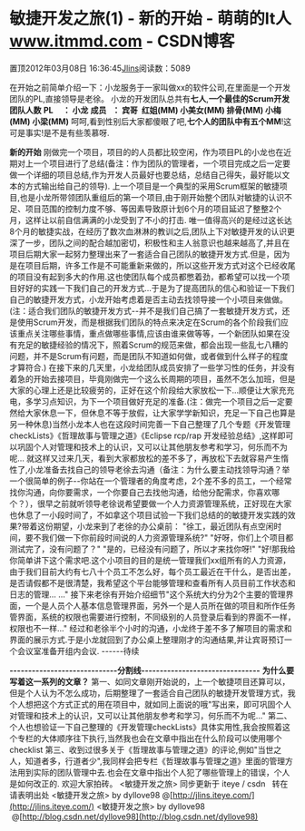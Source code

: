 
# 敏捷开发之旅(1) - 新的开始 - 萌萌的It人 www.itmmd.com - CSDN博客


置顶2012年03月08日 16:36:45[Jlins](https://me.csdn.net/dyllove98)阅读数：5089


在开始之前简单介绍一下：小龙服务于一家叫做xx的软件公司,在里面是一个开发团队的PL,直接领导是老徐。
小龙的开发团队总共有**七人**,**一个最佳的Scrum开发团队人数**
**PL     ： 小龙**
**成员   ： 宾哥  红姐(MM) 小美女(MM) 排骨(MM) 小梅(MM) 小梁(MM)**
呵呵,看到性别后大家都傻眼了吧,**七个人的团队中有五个MM**!这可是事实!是不是有些羡慕呀.

**新的开始**
刚做完一个项目，项目的的人员都比较空闲，作为项目PL的小龙也在近期对上一个项目进行了总结(备注：作为团队的管理者，一个项目完成之后一定要做一个详细的项目总结,作为开发人员最好也要总结，总结自己得失，最好能以文本的方式输出给自己的领导).
上一个项目是一个典型的采用Scrum框架的敏捷项目,也是小龙所带领团队重组后的第一个项目,由于刚开始整个团队对敏捷的认识不足、项目范围的控制力度不够、等因素导致原计划6个月的项目延迟了整整2个月，这样让以前自信满满的小龙受到了不小的打击.
唯一值得高兴的是经过这长达8个月的敏捷实战，在经历了数次血淋淋的教训之后,团队上下对敏捷开发的认识更深了一步，团队之间的配合越加密切，积极性和主人翁意识也越来越高了,并且在项目后期大家一起努力整理出来了一套适合自己团队的敏捷开发方式.但是，因为是在项目后期，许多工作是不可能重新来做的，所以这些开发方式对这个已经收尾的项目没有起到多大的作用.这也使团队每个成员都憋着劲，都希望可以找一个项目好好的实践一下我们自己的开发方式...于是为了提高团队的信心和验证一下我们自己的敏捷开发方式，小龙开始考虑着是否主动去找领导接一个小项目来做做。
(注：适合我们团队的敏捷开发方式--并不是我们自己搞了一套敏捷开发方式，还是使用Scrum开发，而是根据我们团队的特点来决定在Scrum的各个阶段我们应该重点关注哪些事情，重点做哪些事情,应该由谁来做等等，一个新团队如果在没有充足的敏捷经验的情况下，照着Scrum的规范来做，都会出现一些乱七八糟的问题，并不是Scrum有问题，而是团队不知道如何做，或者做到什么样子的程度才算符合.)
在接下来的几天里，小龙给团队成员安排了一些学习性的任务，并没有着急的开始去接项目，毕竟刚做完一个这么长周期的项目，虽然不怎么加班，但是大家的心理上还是比较疲劳的，正好在这个阶段给大家放松一下...顺便让大家充充电，多学习点知识，为下一个项目做好充足的准备.(注：做完一个项目之后一定要然给大家休息一下，但休息不等于放假，让大家学学新知识，充足一下自己也算是另一种休息)当然小龙本人也在这段时间完善一下自己整理了几个专题《开发管理checkLists》《哲理故事与管理之道》《Eclipse rcp/rap 开发经验总结》,这样即可以巩固个人对管理和技术上的认识，又可以让其他朋友参考和学习，何乐而不为呢...
就这样又过来几天，看到大家都放松的差不多了，再放松下去就容易产生惰性了,小龙准备去找自己的领导老徐去沟通（备注：为什么要主动找领导沟通？举一个很简单的例子--你站在一个管理者的角度考虑，2个差不多的员工，一个经常找你沟通，向你要需求，一个你要自己去找他沟通，给他分配需求，你喜欢哪个？），很早之前就听领导老徐说希望要做一个人力资源管理系统，正好现在大家也休息了一小段时间了，不如拿这个项目试验一下我们总结的的敏捷开发实践的效果?带着这份期望，小龙来到了老徐的办公桌前：
"徐工，最近团队有点空闲时间，要不我们做一下你前段时间说的人力资源管理系统?"
"好呀，你们上个项目都测试完了，没有问题了？"
"是的，已经没有问题了，所以才来找你呀!"
"好!那我给你简单讲下这个需求吧.这个小项目的目的是统一管理我们xx组所有的人力资源，由于我们目前大约有七八十个员工不怎么好，每个员工最近在干什么，是否出差，是否请假都不是很清楚，我希望这个平台能够管理和查看所有人员目前工作状态和日志的管理... ..."
接下来老徐有开始介绍细节"这个系统大约分为2个主要的管理界面，一个是人员个人基本信息管理界面，另外一个是人员所在做的项目和所作任务管界面，系统的权限也需要进行控制，不同级别的人员登录后看到的界面不一样，权限也不一样..."
经过和老徐半个小时的沟通，小龙终于差不多了解项目的需求和界面的展示方式.于是小龙就回到了办公桌上整理刚才的沟通结果,并让宾哥预订一个会议室准备开组内会议.
------待续

**-----------------------------分割线--------------------------------**
**为什么要写着这一系列的文章？**
第一、如同文章刚开始说的，上一个敏捷项目还算可以，但是个人认为不怎么成功，后期整理了一套适合自己团队的敏捷开发管理方式，我个人想把这个方式正式的用在项目中，就如同上面说的哦"写出来，即可巩固个人对管理和技术上的认识，又可以让其他朋友参考和学习，何乐而不为呢..."
第二、个人也想验证一下自己整理的《开发管理checkLists》具体实用性,我会按照着这个专栏的大体顺序往下执行,当然我也会在文章中指出在什么阶段可以使用哪个checklist
第三、收到过很多关于《哲理故事与管理之道》的评论,例如"当世之人，知道者多，行道者少",我同样会把专栏《哲理故事与管理之道》里面的管理方法用到实际的团队管理中去.也会在文章中指出个人犯了哪些管理上的错误，个人是如何改正的.
欢迎大家拍砖。
<敏捷开发之旅> 同步更新于 iteye / csdn   转在请表明出处
<敏捷开发之旅> by dyllove98 @[http://jlins.iteye.com/](http://jlins.iteye.com/)
<敏捷开发之旅> by dyllove98  @[http://blog.csdn.net/dyllove98](http://blog.csdn.net/dyllove98)
<script type="text/javascript" src="http://pagead2.googlesyndication.com/pagead/show_ads.js"></script>

